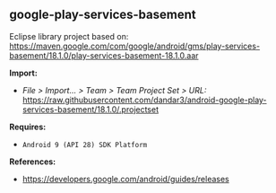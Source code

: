 ## google-play-services-basement

Eclipse library project based on:<br/>
https://maven.google.com/com/google/android/gms/play-services-basement/18.1.0/play-services-basement-18.1.0.aar

**Import:**
- _File > Import... > Team > Team Project Set > URL:_<br/>
  https://raw.githubusercontent.com/dandar3/android-google-play-services-basement/18.1.0/.projectset

**Requires:**
- `Android 9 (API 28) SDK Platform`

**References:**
- https://developers.google.com/android/guides/releases
